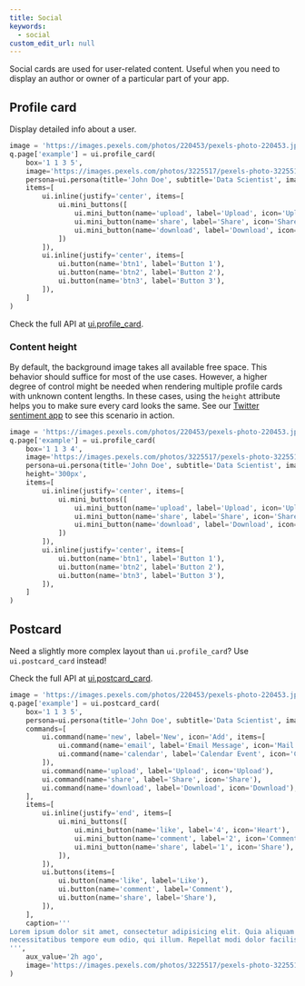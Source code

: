 ```yaml
---
title: Social
keywords:
  - social
custom_edit_url: null
---
```


Social cards are used for user-related content. Useful when you need to display an author or owner of a particular part of your app.

## Profile card

Display detailed info about a user.

```py
image = 'https://images.pexels.com/photos/220453/pexels-photo-220453.jpeg?auto=compress&h=750&w=1260'
q.page['example'] = ui.profile_card(
    box='1 1 3 5',
    image='https://images.pexels.com/photos/3225517/pexels-photo-3225517.jpeg?auto=compress&cs=tinysrgb&dpr=2&h=750&w=1260',
    persona=ui.persona(title='John Doe', subtitle='Data Scientist', image=image),
    items=[
        ui.inline(justify='center', items=[
            ui.mini_buttons([
                ui.mini_button(name='upload', label='Upload', icon='Upload'),
                ui.mini_button(name='share', label='Share', icon='Share'),
                ui.mini_button(name='download', label='Download', icon='Download'),
            ])
        ]),
        ui.inline(justify='center', items=[
            ui.button(name='btn1', label='Button 1'),
            ui.button(name='btn2', label='Button 2'),
            ui.button(name='btn3', label='Button 3'),
        ]),
    ]
)
```

Check the full API at [ui.profile_card](/docs/api/ui#profile_card).

### Content height

By default, the background image takes all available free space. This behavior should suffice for most of the use cases. However, a higher degree of control might be needed when rendering multiple profile cards with unknown content lengths. In these cases, using the `height` attribute helps you to make sure every card looks the same. See our [Twitter sentiment app](https://github.com/h2oai/wave-apps/tree/main/twitter-sentiment) to see this scenario in action.

```py
image = 'https://images.pexels.com/photos/220453/pexels-photo-220453.jpeg?auto=compress&h=750&w=1260'
q.page['example'] = ui.profile_card(
    box='1 1 3 4',
    image='https://images.pexels.com/photos/3225517/pexels-photo-3225517.jpeg?auto=compress&cs=tinysrgb&dpr=2&h=750&w=1260',
    persona=ui.persona(title='John Doe', subtitle='Data Scientist', image=image),
    height='300px',
    items=[
        ui.inline(justify='center', items=[
            ui.mini_buttons([
                ui.mini_button(name='upload', label='Upload', icon='Upload'),
                ui.mini_button(name='share', label='Share', icon='Share'),
                ui.mini_button(name='download', label='Download', icon='Download'),
            ])
        ]),
        ui.inline(justify='center', items=[
            ui.button(name='btn1', label='Button 1'),
            ui.button(name='btn2', label='Button 2'),
            ui.button(name='btn3', label='Button 3'),
        ]),
    ]
)
```

## Postcard

Need a slightly more complex layout than `ui.profile_card`? Use `ui.postcard_card` instead!

Check the full API at [ui.postcard_card](/docs/api/ui#postcard_card).

```py
image = 'https://images.pexels.com/photos/220453/pexels-photo-220453.jpeg?auto=compress&h=750&w=1260'
q.page['example'] = ui.postcard_card(
    box='1 1 3 5',
    persona=ui.persona(title='John Doe', subtitle='Data Scientist', image=image, caption='caption'),
    commands=[
        ui.command(name='new', label='New', icon='Add', items=[
            ui.command(name='email', label='Email Message', icon='Mail'),
            ui.command(name='calendar', label='Calendar Event', icon='Calendar'),
        ]),
        ui.command(name='upload', label='Upload', icon='Upload'),
        ui.command(name='share', label='Share', icon='Share'),
        ui.command(name='download', label='Download', icon='Download'),
    ],
    items=[
        ui.inline(justify='end', items=[
            ui.mini_buttons([
                ui.mini_button(name='like', label='4', icon='Heart'),
                ui.mini_button(name='comment', label='2', icon='Comment'),
                ui.mini_button(name='share', label='1', icon='Share'),
            ]),
        ]),
        ui.buttons(items=[
            ui.button(name='like', label='Like'),
            ui.button(name='comment', label='Comment'),
            ui.button(name='share', label='Share'),
        ]),
    ],
    caption='''
Lorem ipsum dolor sit amet, consectetur adipisicing elit. Quia aliquam maxime quos facere
necessitatibus tempore eum odio, qui illum. Repellat modi dolor facilis odio ex possimus
''',
    aux_value='2h ago',
    image='https://images.pexels.com/photos/3225517/pexels-photo-3225517.jpeg?auto=compress&cs=tinysrgb&dpr=2&h=750&w=1260'
)
```
